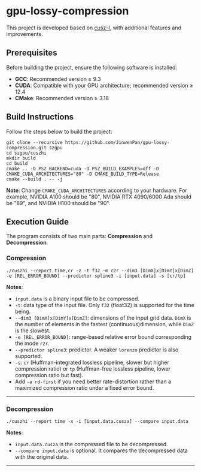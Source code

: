 # gpu-lossy-compression

This project is developed based on [cusz-I](https://github.com/JLiu-1/cusz-I), with additional features and improvements.

## Prerequisites

Before building the project, ensure the following software is installed:

- **GCC**: Recommended version ≥ 9.3  
- **CUDA**: Compatible with your GPU architecture; recommended version ≥ 12.4  
- **CMake**: Recommended version ≥ 3.18  

## Build Instructions

Follow the steps below to build the project:

```
git clone --recursive https://github.com/JinwenPan/gpu-lossy-compression.git szgpu
cd szgpu/cuszhi
mkdir build
cd build
cmake .. -D PSZ_BACKEND=cuda -D PSZ_BUILD_EXAMPLES=off -D CMAKE_CUDA_ARCHITECTURES="80" -D CMAKE_BUILD_TYPE=Release
cmake --build . -- -j
```

**Note**: Change ```CMAKE_CUDA_ARCHITECTURES``` according to your hardware. For example, NVIDIA A100 should be "80", NVIDIA RTX 4090/6000 Ada should be "89", and NVIDIA H100 should be "90".

## Execution Guide

The program consists of two main parts: **Compression** and **Decompression**.

### Compression

```
./cuszhi --report time,cr -z -t f32 -m r2r --dim3 [DimX]x[DimY]x[DimZ] -e [REL_ERROR_BOUND] --predictor spline3 -i [input.data] -s [cr/tp]
```

**Notes**:
- `input.data` is a binary input file to be compressed.
- `-t`: data type of the input file. Only `f32` (float32) is supported for the time being.
- `--dim3 [DimX]x[DimY]x[DimZ]`: dimensions of the input grid data. `DimX` is the number of elements in the fastest (continuous)dimension, while `DimZ` is the slowest.
- `-e [REL_ERROR_BOUND]`: range-based relative error bound corresponding the mode `r2r`.
- `--predictor spline3`: predictor. A weaker `lorenzo` predictor is also supported.
- `-s`: `cr` (Huffman-integrated lossless pipeline, slower but higher compression ratio) or `tp` (Huffman-free lossless pipeline, lower compression ratio but fast).
- Add `-a rd-first` if you need better rate-distortion rather than a maximized compression ratio under a fixed error bound.  

---

### Decompression

```
./cuszhi --report time -x -i [input.data.cusza] --compare input.data
```

**Notes**:
- `input.data.cusza` is the compressed file to be decompressed.
- `--compare input.data` is optional. It compares the decompressed data with the original data.

---
